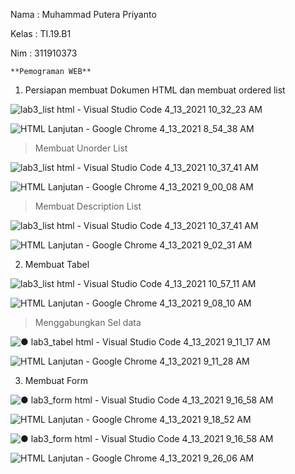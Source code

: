 Nama  : Muhammad Putera Priyanto

Kelas : TI.19.B1

Nim   : 311910373

    **Pemograman WEB**
   
1. Persiapan membuat Dokumen HTML dan membuat ordered list

![lab3_list html - Visual Studio Code 4_13_2021 10_32_23 AM](https://user-images.githubusercontent.com/81774141/114492868-a6327a80-9c43-11eb-8fb4-c4ba53c9ba70.png)

![HTML Lanjutan - Google Chrome 4_13_2021 8_54_38 AM](https://user-images.githubusercontent.com/81774141/114492915-ba767780-9c43-11eb-8beb-caf180b09a46.png)

> Membuat Unorder List

![lab3_list html - Visual Studio Code 4_13_2021 10_37_41 AM](https://user-images.githubusercontent.com/81774141/114493645-155c9e80-9c45-11eb-8e78-154a41623315.png)

![HTML Lanjutan - Google Chrome 4_13_2021 9_00_08 AM](https://user-images.githubusercontent.com/81774141/114493805-67052900-9c45-11eb-8de5-c3ac2b02a99f.png)

>Membuat Description List

![lab3_list html - Visual Studio Code 4_13_2021 10_37_41 AM](https://user-images.githubusercontent.com/81774141/114493645-155c9e80-9c45-11eb-8e78-154a41623315.png)

![HTML Lanjutan - Google Chrome 4_13_2021 9_02_31 AM](https://user-images.githubusercontent.com/81774141/114493895-961b9a80-9c45-11eb-9910-4e89a450c4e2.png)

2. Membuat Tabel 

![lab3_list html - Visual Studio Code 4_13_2021 10_57_11 AM](https://user-images.githubusercontent.com/81774141/114495117-bd736700-9c47-11eb-9c5e-d6b2a6e4237a.png)

![HTML Lanjutan - Google Chrome 4_13_2021 9_08_10 AM](https://user-images.githubusercontent.com/81774141/114494351-6de06b80-9c46-11eb-86af-c6edce292024.png)

> Menggabungkan Sel data

![● lab3_tabel html - Visual Studio Code 4_13_2021 9_11_17 AM](https://user-images.githubusercontent.com/81774141/114495429-3c689f80-9c48-11eb-87ee-681831694542.png)

![HTML Lanjutan - Google Chrome 4_13_2021 9_11_28 AM](https://user-images.githubusercontent.com/81774141/114495586-8a7da300-9c48-11eb-8c24-1d096238cff2.png)

3. Membuat Form

![● lab3_form html - Visual Studio Code 4_13_2021 9_16_58 AM](https://user-images.githubusercontent.com/81774141/114496290-d3822700-9c49-11eb-911d-6a007a5577ee.png)

![HTML Lanjutan - Google Chrome 4_13_2021 9_18_52 AM](https://user-images.githubusercontent.com/81774141/114496319-e09f1600-9c49-11eb-87b8-8d3355d667d8.png)

![● lab3_form html - Visual Studio Code 4_13_2021 9_16_58 AM](https://user-images.githubusercontent.com/81774141/114496290-d3822700-9c49-11eb-911d-6a007a5577ee.png)

![HTML Lanjutan - Google Chrome 4_13_2021 9_26_06 AM](https://user-images.githubusercontent.com/81774141/114496355-f6144000-9c49-11eb-9494-4466cb2bfa10.png)


